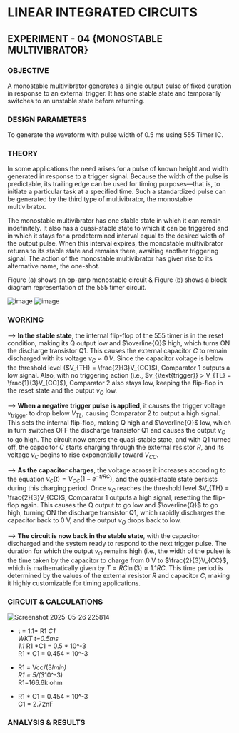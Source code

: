 # LINEAR INTEGRATED CIRCUITS

## EXPERIMENT - 04 {MONOSTABLE MULTIVIBRATOR}

### OBJECTIVE
   A monostable multivibrator generates a single output pulse of fixed duration in response to an external trigger. It has one stable state and temporarily switches to an unstable state before returning.

### DESIGN PARAMETERS
   To generate the waveform with pulse width of 0.5 ms using 555 Timer IC.

### THEORY
  In some applications the need arises for a pulse of known height and width generated in response to a trigger signal. Because the width of the pulse is predictable, its trailing edge can be used for timing purposes—that is, to initiate a particular task at a specified time. Such a standardized pulse can be generated by the third type of multivibrator, the monostable multivibrator.
  
The monostable multivibrator has one stable state in which it can remain indefinitely. It also has a quasi-stable state to which it can be triggered and in which it stays for a predetermined interval equal to the desired width of the output pulse. When this interval expires, the monostable multivibrator returns to its stable state and remains there, awaiting another triggering signal. The action of the monostable multivibrator has given rise to its alternative name, the one-shot.

Figure (a) shows an op-amp monostable circuit & Figure (b) shows a block diagram representation of the 555 timer circuit.

![image](https://github.com/user-attachments/assets/258cb8f9-3d98-487e-8a55-e537ab1b34ca)    ![image](https://github.com/user-attachments/assets/b75b2a4f-6aef-49c1-8279-97e02bf0fa39)

### WORKING

  --> **In the stable state**, the internal flip-flop of the 555 timer is in the reset condition, making its Q output low and $\overline{Q}$ high, which turns ON the discharge transistor Q1. This causes the external capacitor $C$ to remain discharged with its voltage $v_C \approx 0\,V$. Since the capacitor voltage is below the threshold level ($V_{TH} = \frac{2}{3}V_{CC}$), Comparator 1 outputs a low signal. Also, with no triggering action (i.e., $v_{\text{trigger}} > V_{TL} = \frac{1}{3}V_{CC}$), Comparator 2 also stays low, keeping the flip-flop in the reset state and the output $v_O$ low.

--> **When a negative trigger pulse is applied**, it causes the trigger voltage $v_{\text{trigger}}$ to drop below $V_{TL}$, causing Comparator 2 to output a high signal. This sets the internal flip-flop, making Q high and $\overline{Q}$ low, which in turn switches OFF the discharge transistor Q1 and causes the output $v_O$ to go high. The circuit now enters the quasi-stable state, and with Q1 turned off, the capacitor $C$ starts charging through the external resistor $R$, and its voltage $v_C$ begins to rise exponentially toward $V_{CC}$.

--> **As the capacitor charges**, the voltage across it increases according to the equation $v_C(t) = V_{CC}(1 - e^{-t/RC})$, and the quasi-stable state persists during this charging period. Once $v_C$ reaches the threshold level $V_{TH} = \frac{2}{3}V_{CC}$, Comparator 1 outputs a high signal, resetting the flip-flop again. This causes the Q output to go low and $\overline{Q}$ to go high, turning ON the discharge transistor Q1, which rapidly discharges the capacitor back to 0 V, and the output $v_O$ drops back to low.

--> **The circuit is now back in the stable state**, with the capacitor discharged and the system ready to respond to the next trigger pulse. The duration for which the output $v_O$ remains high (i.e., the width of the pulse) is the time taken by the capacitor to charge from 0 V to $\frac{2}{3}V_{CC}$, which is mathematically given by $T = RC \ln(3) \approx 1.1RC$. This time period is determined by the values of the external resistor $R$ and capacitor $C$, making it highly customizable for timing applications.

### CIRCUIT & CALCULATIONS

 ![Screenshot 2025-05-26 225814](https://github.com/user-attachments/assets/f5b3ecc0-aec9-424b-b64d-208bb17946ea)

 - t = 1.1* R1 *C1\
    WKT t=0.5ms\
   1.1* R1 *C1 = 0.5 * 10^-3\
   R1 * C1 = 0.454 * 10^-3

- R1 = Vcc/(3*Imin)\
  R1 = 5/(3*10^-3)\
  R1=166.6k ohm

- R1 * C1 = 0.454 * 10^-3\
  C1 = 2.72nF

### ANALYSIS & RESULTS






   
